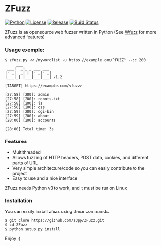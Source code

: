 # ZFuzz
[![Python](https://img.shields.io/badge/python-3.7-20d47a?style=flat-square)](https://python.org/) [![License](https://img.shields.io/badge/license-GPLv3-4ab0d9?style=flat-square)](https://github.com/z3pp/ZFuzz/blob/master/LICENSE) [![Release](https://img.shields.io/badge/release-1.2-lightgrey?style=flat-square)](https://github.com/z3pp/ZFuzz/) [![Build Status](https://img.shields.io/travis/z3pp/ZFuzz/master?style=flat-square)](https://travis-ci.org/z3pp/ZFuzz)

ZFuzz is an opensource web fuzzer written in Python (See [Wfuzz](https://wfuzz.readthedocs.io/) for more advanced features)

### Usage exemple:
```
$ zfuzz.py -w /mywordlist -u https://example.com/^FUZZ^ --sc 200
     ___
 ___|  _|_ _ ___ ___
|- _|  _| | |- _|- _|
|___|_| |___|___|___| v1.2

[TARGET] https://example.com/<fuzz>

[27:58] [200]: admin
[27:58] [200]: robots.txt
[27:58] [200]: js
[27:58] [200]: css
[27:59] [200]: cgi-bin
[27:59] [200]: about
[28:00] [200]: accounts

[28:00] Total time: 3s

```

### Features
- Multithreaded
- Allows fuzzing of HTTP headers, POST data, cookies, and different parts of URL
- Very simple architecture/code so you can easily contribute to the project
- Easy to use and a nice interface
 
ZFuzz needs Python v3 to work, and it must be run on Linux

### Installation
You can easily install zfuzz using these commands:
```
$ git clone https://github.com/z3pp/ZFuzz.git
$ cd ZFuzz
$ python setup.py install
```

Enjoy ;)
